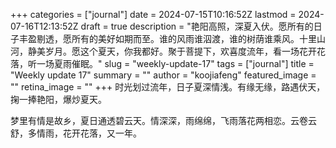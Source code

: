 +++
categories = ["journal"]
date = 2024-07-15T10:16:52Z
lastmod = 2024-07-16T12:13:52Z
draft = true
description = "艳阳高照，深夏入伏。愿所有的日子丰盈剔透，愿所有的美好如期而至。谁的风雨谁泅渡，谁的树荫谁乘风。十里山河，静美岁月。愿这个夏天，你我都好。聚于菩提下，欢喜度流年，看一场花开花落，听一场夏雨催眠。"
slug = "weekly-update-17"
tags = ["journal"]
title = "Weekly update 17"
summary = ""
author = "koojiafeng"
featured_image = ""
retina_image =  ""
+++
时光划过流年，日子夏深情浅。有缘无缘，路遇伏天，掬一捧艳阳，爆炒夏天。

梦里有情是故乡，夏日通透碧云天。情深深，雨绵绵，飞雨落花两相恋。云卷云舒，多情雨，花开花落，又一年。

